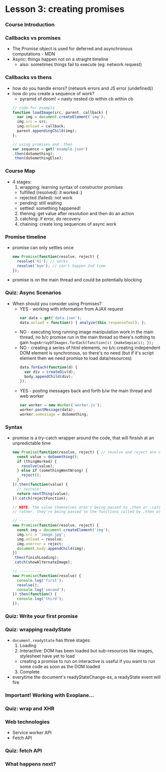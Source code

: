 # Lesson 3: creating promises

### Course Introduction
### Callbacks vs promises
* The Promise object is used for deferred and asynchronous computations - MDN
* Async: things happen not on a straight timeline
  * also: sometimes things fail to execute (eg: network request)

### Callbacks vs thens
* how do you handle errors? (network errors and JS error (undefined))
* how do you create a sequence of work?
  * pyramid of doom! = nasty nested cb within cb within cb
  ```js
  // code for example
  function loadImage(src, parent, callback) {
    var img = document.createElement('img');
    img.src = src;
    img.onload = callback;
    parent.appendingChild(img);
  };

  // using promises and .then
  var sequence = get('example.json')
  .then(doSomething);
  .then(doSomethingElse);
  ```

### Course Map
* 4 stages:
  1. wrapping: learning syntax of constructor promises
    * fulfilled (resolved): it worked :)
    * rejected (failed): not work
    * pending: still waiting
    * settled: something happened!
  2. thening: get value after resolution and then do an action
  3. catching: if error, do recovery
  4. chaining: create long sequences of async work

### Promise timeline
* promise can only settles once
  ```js
  new Promise(function(resolve, reject) {
    resolve('hi'); // works
    resolve('bye'); // can't happen 2nd time
  });
  ```
* promise is on the main thread and could be potentially blocking

### Quiz: Async Scenarios
* When should you consider using Promises?
  * YES - working with information from AJAX request
    ```js
    var data = get('data.json');
    data.onload = function() { analyze(this.responseText); };
    ```
  * NO - executing long running image manipulation work in the main thread, no b/c promise run in the main thread so there's nothing to gain
    `hugeArrayOfImages.forEach(function(i) {makeSepia(i); });`
  * NO - creating a series of html elements, no b/c creating independent DOM element is synchronous, so there's no need (but if it's script element then we need promise to load data/resources)
    ```js
    data.forEach(function(d) {
      var div = createDiv(d);
      body.appendChild(div);
    });
    ```
  * YES - posting messages back and forth b/w the main thread and web worker
    ```js
    var worker = new Worker('worker.js');
    worker.postMessage(data);
    worker.onmessage = doSomething;
    ```

### Syntax
* promise is a try-catch wrapper around the code, that will finsish at an unpredictable time
  ```js
  new Promise(function(resolve, reject) { // resolve and reject are callbacks
    const value = doSomething();
    if (thingWorked) {
      resolve(value);
    } else if (somethingWentWrong) {
      reject();
    }
  }).then(function(value) {
    // success!
    return nextThing(value);
  }).catch(rejectFunction);

  // NOTE: the value themselves aren't being passed to .then or .catch
  // rather, they're being passed to the functions called by .then or .catch

  // -----------
  new Promise(function(resolve, reject) {
    const img = document.createElement('img');
    img.src = 'image.jpg';
    img.onload = resolve;
    img.onerror = reject;
    document.body.appendChild(img);
  })
  .then(finishLoading);
  .catch(showAlternateImage);

  // -----------
  new Promise(function(resolve) {
    console.log('first');
    resolve();
    console.log('second');
  }).then(function() {
    console.log('third');
  });
  ```

### Quiz: Write your first promise
### Quiz: wrapping readyState
* `document.readyState` has three stages:
  1. Loading
  2. Interactive: DOM has been loaded but sub-resources like images, stylesheet have yet to load
    * creating a promise to run on interactive is useful if you want to run some code as soon as the DOM loaded
  3. Complete
* everytime the document's readyStateChange-es, a readyState event will fire

### Important! Working with Exoplane...
### Quiz: wrap and XHR
### Web technologies
* Service worker API
* Fetch API

### Quiz: fetch API
### What happens next?
